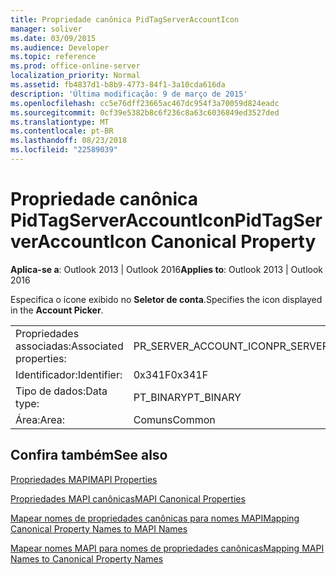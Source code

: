 ```yaml
---
title: Propriedade canônica PidTagServerAccountIcon
manager: soliver
ms.date: 03/09/2015
ms.audience: Developer
ms.topic: reference
ms.prod: office-online-server
localization_priority: Normal
ms.assetid: fb4837d1-b8b9-4773-84f1-3a10cda616da
description: 'Última modificação: 9 de março de 2015'
ms.openlocfilehash: cc5e76dff23665ac467dc954f3a70059d824eadc
ms.sourcegitcommit: 0cf39e5382b8c6f236c8a63c6036849ed3527ded
ms.translationtype: MT
ms.contentlocale: pt-BR
ms.lasthandoff: 08/23/2018
ms.locfileid: "22589039"
---
```

# <a name="pidtagserveraccounticon-canonical-property"></a><span data-ttu-id="cfc71-103">Propriedade canônica PidTagServerAccountIcon</span><span class="sxs-lookup"><span data-stu-id="cfc71-103">PidTagServerAccountIcon Canonical Property</span></span>

  
  
<span data-ttu-id="cfc71-104">**Aplica-se a**: Outlook 2013 | Outlook 2016</span><span class="sxs-lookup"><span data-stu-id="cfc71-104">**Applies to**: Outlook 2013 | Outlook 2016</span></span> 
  
<span data-ttu-id="cfc71-105">Especifica o ícone exibido no **Seletor de conta**.</span><span class="sxs-lookup"><span data-stu-id="cfc71-105">Specifies the icon displayed in the **Account Picker**.</span></span>
  
|||
|:-----|:-----|
|<span data-ttu-id="cfc71-106">Propriedades associadas:</span><span class="sxs-lookup"><span data-stu-id="cfc71-106">Associated properties:</span></span>  <br/> |<span data-ttu-id="cfc71-107">PR_SERVER_ACCOUNT_ICON</span><span class="sxs-lookup"><span data-stu-id="cfc71-107">PR_SERVER_ACCOUNT_ICON</span></span>  <br/> |
|<span data-ttu-id="cfc71-108">Identificador:</span><span class="sxs-lookup"><span data-stu-id="cfc71-108">Identifier:</span></span>  <br/> |<span data-ttu-id="cfc71-109">0x341F</span><span class="sxs-lookup"><span data-stu-id="cfc71-109">0x341F</span></span>  <br/> |
|<span data-ttu-id="cfc71-110">Tipo de dados:</span><span class="sxs-lookup"><span data-stu-id="cfc71-110">Data type:</span></span>  <br/> |<span data-ttu-id="cfc71-111">PT_BINARY</span><span class="sxs-lookup"><span data-stu-id="cfc71-111">PT_BINARY</span></span>  <br/> |
|<span data-ttu-id="cfc71-112">Área:</span><span class="sxs-lookup"><span data-stu-id="cfc71-112">Area:</span></span>  <br/> |<span data-ttu-id="cfc71-113">Comuns</span><span class="sxs-lookup"><span data-stu-id="cfc71-113">Common</span></span>  <br/> |
   
## <a name="see-also"></a><span data-ttu-id="cfc71-114">Confira também</span><span class="sxs-lookup"><span data-stu-id="cfc71-114">See also</span></span>



[<span data-ttu-id="cfc71-115">Propriedades MAPI</span><span class="sxs-lookup"><span data-stu-id="cfc71-115">MAPI Properties</span></span>](mapi-properties.md)
  
[<span data-ttu-id="cfc71-116">Propriedades MAPI canônicas</span><span class="sxs-lookup"><span data-stu-id="cfc71-116">MAPI Canonical Properties</span></span>](mapi-canonical-properties.md)
  
[<span data-ttu-id="cfc71-117">Mapear nomes de propriedades canônicas para nomes MAPI</span><span class="sxs-lookup"><span data-stu-id="cfc71-117">Mapping Canonical Property Names to MAPI Names</span></span>](mapping-canonical-property-names-to-mapi-names.md)
  
[<span data-ttu-id="cfc71-118">Mapear nomes MAPI para nomes de propriedades canônicas</span><span class="sxs-lookup"><span data-stu-id="cfc71-118">Mapping MAPI Names to Canonical Property Names</span></span>](mapping-mapi-names-to-canonical-property-names.md)


